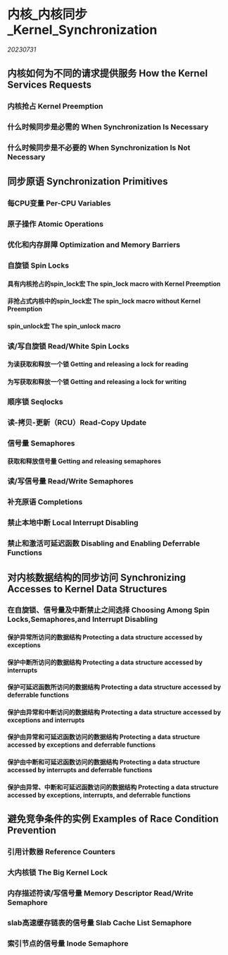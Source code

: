 ﻿# 内核_内核同步_Kernel_Synchronization  

*20230731*  

## 内核如何为不同的请求提供服务 How the Kernel Services Requests

### 内核抢占 Kernel Preemption

### 什么时候同步是必需的 When Synchronization Is Necessary

### 什么时候同步是不必要的 When Synchronization Is Not Necessary

## 同步原语 Synchronization Primitives

### 每CPU变量 Per-CPU Variables

### 原子操作 Atomic Operations

### 优化和内存屏障 Optimization and Memory Barriers

### 自旋锁 Spin Locks

#### 具有内核抢占的spin_lock宏 The spin_lock macro with Kernel Preemption

#### 非抢占式内核中的spin_lock宏 The spin_lock macro without Kernel Preemption

#### spin_unlock宏 The spin_unlock macro

### 读/写自旋锁 Read/White Spin Locks

#### 为读获取和释放一个锁 Getting and releasing a lock for reading

#### 为写获取和释放一个锁 Getting and releasing a lock for writing

### 顺序锁 Seqlocks

### 读-拷贝-更新（RCU）Read-Copy Update

### 信号量 Semaphores

#### 获取和释放信号量 Getting and releasing semaphores

### 读/写信号量 Read/Write Semaphores

### 补充原语 Completions

### 禁止本地中断 Local Interrupt Disabling

### 禁止和激活可延迟函数 Disabling and Enabling Deferrable Functions

## 对内核数据结构的同步访问 Synchronizing Accesses to Kernel Data Structures

### 在自旋锁、信号量及中断禁止之间选择 Choosing Among Spin Locks,Semaphores,and Interrupt Disabling

#### 保护异常所访问的数据结构 Protecting a data structure accessed by exceptions

#### 保护中断所访问的数据结构 Protecting a data structure accessed by interrupts

#### 保护可延迟函数所访问的数据结构 Protecting a data structure accessed by deferrable functions

#### 保护由异常和中断访问的数据结构  Protecting a data structure accessed by exceptions and interrupts

#### 保护由异常和可延迟函数访问的数据结构  Protecting a data structure accessed by exceptions and deferrable functions

#### 保护由中断和可延迟函数访问的数据结构  Protecting a data structure accessed by interrupts and deferrable functions

#### 保护由异常、中断和可延迟函数访问的数据结构  Protecting a data structure accessed by exceptions, interrupts, and deferrable functions

## 避免竞争条件的实例 Examples of Race Condition Prevention

### 引用计数器 Reference Counters

### 大内核锁 The Big Kernel Lock

### 内存描述符读/写信号量 Memory Descriptor Read/Write Semaphore

### slab高速缓存链表的信号量 Slab Cache List Semaphore

### 索引节点的信号量 Inode Semaphore
